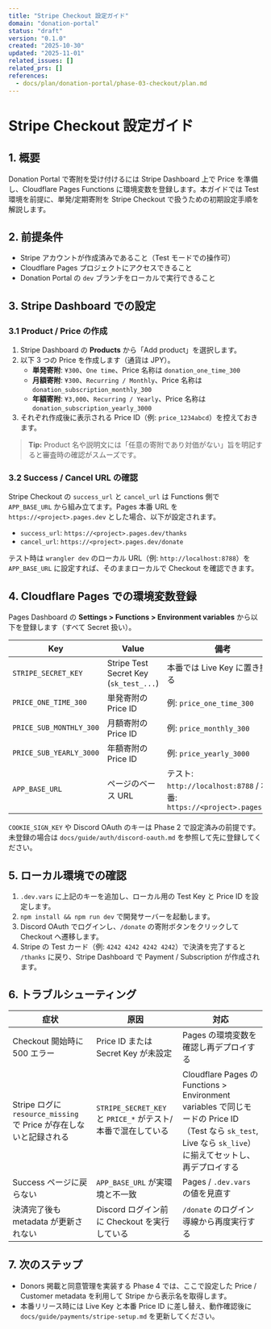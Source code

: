 ```yaml
---
title: "Stripe Checkout 設定ガイド"
domain: "donation-portal"
status: "draft"
version: "0.1.0"
created: "2025-10-30"
updated: "2025-11-01"
related_issues: []
related_prs: []
references:
  - docs/plan/donation-portal/phase-03-checkout/plan.md
---
```


# Stripe Checkout 設定ガイド

## 1. 概要

Donation Portal で寄附を受け付けるには Stripe Dashboard 上で Price を準備し、Cloudflare Pages Functions に環境変数を登録します。本ガイドでは Test 環境を前提に、単発/定期寄附を Stripe Checkout で扱うための初期設定手順を解説します。

## 2. 前提条件

- Stripe アカウントが作成済みであること（Test モードでの操作可）
- Cloudflare Pages プロジェクトにアクセスできること
- Donation Portal の `dev` ブランチをローカルで実行できること

## 3. Stripe Dashboard での設定

### 3.1 Product / Price の作成

1. Stripe Dashboard の **Products** から「Add product」を選択します。
2. 以下 3 つの Price を作成します（通貨は JPY）。
   - **単発寄附**: `¥300`、`One time`、Price 名称は `donation_one_time_300`
   - **月額寄附**: `¥300`、`Recurring / Monthly`、Price 名称は `donation_subscription_monthly_300`
   - **年額寄附**: `¥3,000`、`Recurring / Yearly`、Price 名称は `donation_subscription_yearly_3000`
3. それぞれ作成後に表示される Price ID（例: `price_1234abcd`）を控えておきます。

> **Tip:** Product 名や説明文には「任意の寄附であり対価がない」旨を明記すると審査時の確認がスムーズです。

### 3.2 Success / Cancel URL の確認

Stripe Checkout の `success_url` と `cancel_url` は Functions 側で `APP_BASE_URL` から組み立てます。Pages 本番 URL を `https://<project>.pages.dev` とした場合、以下が設定されます。

- `success_url`: `https://<project>.pages.dev/thanks`
- `cancel_url`: `https://<project>.pages.dev/donate`

テスト時は `wrangler dev` のローカル URL（例: `http://localhost:8788`）を `APP_BASE_URL` に設定すれば、そのままローカルで Checkout を確認できます。

## 4. Cloudflare Pages での環境変数登録

Pages Dashboard の **Settings > Functions > Environment variables** から以下を登録します（すべて Secret 扱い）。

| Key | Value | 備考 |
| --- | --- | --- |
| `STRIPE_SECRET_KEY` | Stripe Test Secret Key (`sk_test_...`) | 本番では Live Key に置き換える |
| `PRICE_ONE_TIME_300` | 単発寄附の Price ID | 例: `price_one_time_300` |
| `PRICE_SUB_MONTHLY_300` | 月額寄附の Price ID | 例: `price_monthly_300` |
| `PRICE_SUB_YEARLY_3000` | 年額寄附の Price ID | 例: `price_yearly_3000` |
| `APP_BASE_URL` | ページのベース URL | テスト: `http://localhost:8788` / 本番: `https://<project>.pages.dev` |

`COOKIE_SIGN_KEY` や Discord OAuth のキーは Phase 2 で設定済みの前提です。未登録の場合は `docs/guide/auth/discord-oauth.md` を参照して先に登録してください。

## 5. ローカル環境での確認

1. `.dev.vars` に上記のキーを追加し、ローカル用の Test Key と Price ID を設定します。
2. `npm install && npm run dev` で開発サーバーを起動します。
3. Discord OAuth でログインし、`/donate` の寄附ボタンをクリックして Checkout へ遷移します。
4. Stripe の Test カード（例: `4242 4242 4242 4242`）で決済を完了すると `/thanks` に戻り、Stripe Dashboard で Payment / Subscription が作成されます。

## 6. トラブルシューティング

| 症状 | 原因 | 対応 |
| --- | --- | --- |
| Checkout 開始時に 500 エラー | Price ID または Secret Key が未設定 | Pages の環境変数を確認し再デプロイする |
| Stripe ログに `resource_missing` で Price が存在しないと記録される | `STRIPE_SECRET_KEY` と `PRICE_*` がテスト/本番で混在している | Cloudflare Pages の Functions > Environment variables で同じモードの Price ID（Test なら `sk_test`, Live なら `sk_live`）に揃えてセットし、再デプロイする |
| Success ページに戻らない | `APP_BASE_URL` が実環境と不一致 | Pages / `.dev.vars` の値を見直す |
| 決済完了後も metadata が更新されない | Discord ログイン前に Checkout を実行している | `/donate` のログイン導線から再度実行する |

## 7. 次のステップ

- Donors 掲載と同意管理を実装する Phase 4 では、ここで設定した Price / Customer metadata を利用して Stripe から表示名を取得します。
- 本番リリース時には Live Key と本番 Price ID に差し替え、動作確認後に `docs/guide/payments/stripe-setup.md` を更新してください。

